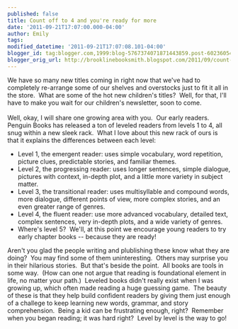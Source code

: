```yaml
---
published: false
title: Count off to 4 and you're ready for more
date: '2011-09-21T17:07:00.000-04:00'
author: Emily
tags: 
modified_datetime: '2011-09-21T17:07:08.101-04:00'
blogger_id: tag:blogger.com,1999:blog-5767374071871443859.post-6023605487384001877
blogger_orig_url: http://brooklinebooksmith.blogspot.com/2011/09/count-off-to-4-and-youre-ready-for-more.html
---
```


We have so many new titles coming in&nbsp;right now that we've had to completely re-arrange some of our shelves and overstocks just to fit it all in the store.&nbsp; What are some of the hot new children's titles?&nbsp; Well, for that, I'll have to make you wait for our children's newsletter, soon to come.<br /><br />Well, okay, I will share one growing area with you.&nbsp; Our early readers.&nbsp; Penguin Books has released a ton of leveled readers from levels 1 to 4, all snug within a new sleek rack.&nbsp; What I love about this new rack of ours is that it explains the differences between each level:<br /><ul><li>Level 1, the emergent reader: uses simple vocabulary, word repetition, picture clues, predictable stories, and familiar themes.</li><li>Level 2, the progressing reader: uses longer sentences, simple dialogue, pictures with&nbsp;context, in-depth plot, and a little more variety in subject matter.</li><li>Level 3, the transitional reader: uses multisyllable and compound words, more dialogue, different points of view, more complex stories, and an even greater range of genres.</li><li>Level 4, the fluent reader: use more advanced vocabulary, detailed text, complex sentences, very in-depth plots, and a wide variety of genres.</li><li>Where's level 5?&nbsp; We'll, at this point we encourage young readers to try early chapter books --&nbsp;because they are ready!</li></ul>Aren't you glad the people writing and plublishing these know what they are doing?&nbsp; You may find some of them uninteresting.&nbsp;&nbsp;Others may surprise you in their hilarious stories.&nbsp; But that's beside the point.&nbsp; All books are tools in some way.&nbsp; (How can one not argue that reading is foundational element in life, no matter your path.)&nbsp; Leveled books didn't really exist when I was growing up, which often made reading a huge guessing game.&nbsp; The beauty of these is that they help build confident readers by giving them just enough of a challege to keep learning new words, grammar, and story comprehension.&nbsp; Being a kid can be frustrating enough, right?&nbsp; Remember when you began reading; it was hard right?&nbsp; Level by level is the way to go!